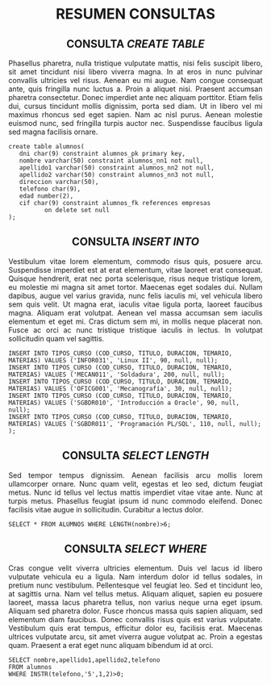 # <h1 align="center"><strong>RESUMEN CONSULTAS</strong></h1>

## <h2 align="center"><strong>CONSULTA <em>CREATE TABLE</em></strong></h2>

<p align="justify">
    Phasellus pharetra, nulla tristique vulputate mattis, nisi felis suscipit libero, sit amet tincidunt nisi libero viverra magna. In at eros in nunc pulvinar convallis ultricies vel risus. Aenean eu mi augue. Nam congue consequat ante, quis fringilla nunc luctus a. Proin a aliquet nisi. Praesent accumsan pharetra consectetur. Donec imperdiet ante nec aliquam porttitor. Etiam felis dui, cursus tincidunt mollis dignissim, porta sed diam. Ut in libero vel mi maximus rhoncus sed eget sapien. Nam ac nisl purus. Aenean molestie euismod nunc, sed fringilla turpis auctor nec. Suspendisse faucibus ligula sed magna facilisis ornare.
</p>

```
create table alumnos(
   dni char(9) constraint alumnos_pk primary key,  
   nombre varchar(50) constraint alumnos_nn1 not null,  
   apellido1 varchar(50) constraint alumnos_nn2 not null,  
   apellido2 varchar(50) constraint alumnos_nn3 not null,  
   direccion varchar(50),  
   telefono char(9),  
   edad number(2),  
   cif char(9) constraint alumnos_fk references empresas  
          on delete set null  
);  
  ```

## <h2 align="center"><strong>CONSULTA <em>INSERT INTO</em></strong></h2>

<p align="justify">
    Vestibulum vitae lorem elementum, commodo risus quis, posuere arcu. Suspendisse imperdiet est at erat elementum, vitae laoreet erat consequat. Quisque hendrerit, erat nec porta scelerisque, risus neque tristique lorem, eu molestie mi magna sit amet tortor. Maecenas eget sodales dui. Nullam dapibus, augue vel varius gravida, nunc felis iaculis mi, vel vehicula libero sem quis velit. Ut magna erat, iaculis vitae ligula porta, laoreet faucibus magna. Aliquam erat volutpat. Aenean vel massa accumsan sem iaculis elementum et eget mi. Cras dictum sem mi, in mollis neque placerat non. Fusce ac orci ac nunc tristique tristique iaculis in lectus. In volutpat sollicitudin quam vel sagittis.
</p>

```
INSERT INTO TIPOS_CURSO (COD_CURSO, TITULO, DURACION, TEMARIO, MATERIAS) VALUES ('INFOR031', 'Linux II', 90, null, null);  
INSERT INTO TIPOS_CURSO (COD_CURSO, TITULO, DURACION, TEMARIO, MATERIAS) VALUES ('MECAN011', 'Soldadura', 200, null, null);  
INSERT INTO TIPOS_CURSO (COD_CURSO, TITULO, DURACION, TEMARIO, MATERIAS) VALUES ('OFICG001', 'Mecanografía', 30, null, null);  
INSERT INTO TIPOS_CURSO (COD_CURSO, TITULO, DURACION, TEMARIO, MATERIAS) VALUES ('SGBDR010', 'Introducción a Oracle', 90, null, null);  
INSERT INTO TIPOS_CURSO (COD_CURSO, TITULO, DURACION, TEMARIO, MATERIAS) VALUES ('SGBDR011', 'Programación PL/SQL', 110, null, null);  
);    
  ```

## <h2 align="center"><strong>CONSULTA <em>SELECT LENGTH</em></strong></h2>

<p align="justify">
    Sed tempor tempus dignissim. Aenean facilisis arcu mollis lorem ullamcorper ornare. Nunc quam velit, egestas et leo sed, dictum feugiat metus. Nunc id tellus vel lectus mattis imperdiet vitae vitae ante. Nunc at turpis metus. Phasellus feugiat ipsum id nunc commodo eleifend. Donec facilisis vitae augue in sollicitudin. Curabitur a lectus dolor.
</p>

```
SELECT * FROM ALUMNOS WHERE LENGTH(nombre)>6;  
  ```

## <h2 align="center"><strong>CONSULTA <em>SELECT WHERE</em></strong></h2>

<p align="justify">
    Cras congue velit viverra ultricies elementum. Duis vel lacus id libero vulputate vehicula eu a ligula. Nam interdum dolor id tellus sodales, in pretium nunc vestibulum. Pellentesque vel feugiat leo. Sed et tincidunt leo, at sagittis urna. Nam vel tellus metus. Aliquam aliquet, sapien eu posuere laoreet, massa lacus pharetra tellus, non varius neque urna eget ipsum. Aliquam sed pharetra dolor. Fusce rhoncus massa quis sapien aliquam, sed elementum diam faucibus. Donec convallis risus quis est varius vulputate. Vestibulum quis erat tempus, efficitur dolor eu, facilisis erat. Maecenas ultrices vulputate arcu, sit amet viverra augue volutpat ac. Proin a egestas quam. Praesent a erat eget nunc aliquam bibendum id at orci.
</p>

```
SELECT nombre,apellido1,apellido2,telefono  
FROM alumnos  
WHERE INSTR(telefono,'5',1,2)>0;  
  ```
